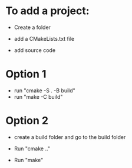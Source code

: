 # To add a project:

* Create a folder

* add a CMakeLists.txt file

* add source code

# Option 1
* run "cmake -S . -B build"
* run "make -C build"

# Option 2
* create a build folder and go to the build folder

* Run "cmake .."

* Run "make"
